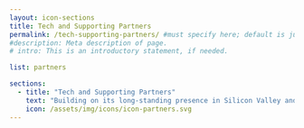 ```yaml
---
layout: icon-sections
title: Tech and Supporting Partners
permalink: /tech-supporting-partners/ #must specify here; default is just [filename].html.
#description: Meta description of page.
# intro: This is an introductory statement, if needed.

list: partners

sections:
  - title: "Tech and Supporting Partners"
    text: "Building on its long-standing presence in Silicon Valley and its work in the democracy community, the National Democratic Institute (NDI) is leading the initiative to organize the Coalition. NDI is supported in this effort by the International Republican Institute (IRI), as well as the organizations of many of the Advisory Board members. The Coalition is intended as a vehicle to help drive and amplify ongoing efforts of the broader democracy. Initial support for the Coalition has been provided to NDI as part of a grant from the National Endowment for Democracy to protect the integrity of information in elections; the Coalition has received additional initial support from Facebook and Twitter, and is in discussions with a variety of donor aid agencies, philanthropic foundations, and tech industry actors regarding partnership with the Coalition."
    icon: /assets/img/icons/icon-partners.svg
---
```

